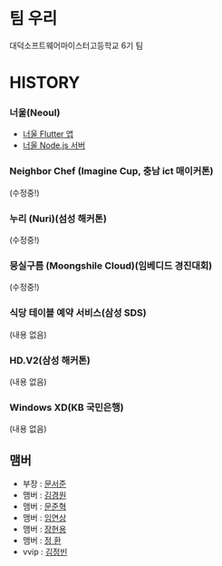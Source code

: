 # 팀 우리
대덕소프트웨어마이스터고등학교 6기 팀

# HISTORY

### 너울(Neoul)
* [너울 Flutter 앱](https://github.com/JeanValJean0520/Neoul-App)
* [너울 Node.js 서버](https://github.com/JeanValJean0520/Neoul-Server)
### Neighbor Chef (Imagine Cup, 충남 ict 매이커톤)
(수정중!)
### 누리 (Nuri)(섬성 해커톤)
(수정중!)
### 뭉실구름 (Moongshile Cloud)(임베디드 경진대회)
(수정중!)
### 식당 테이블 예약 서비스(삼성 SDS)
(내용 없음)
### HD.V2(삼성 해커톤)
(내용 없음)
### Windows XD(KB 국민은행)
(내용 없음)

## 맴버
* 부장 : [문서준](https://github.com/MoonSeoJun)
* 맴버 : [김경원](https://github.com/kimkyung1234)
* 맴버 : [문준혁](https://github.com/dreamjh20)
* 맴버 : [임연상](https://github.com/limyeonsang)
* 맴버 : [장현용](https://github.com/JeanValJean0520)
* 맴버 : [정 환](https://github.com/jeonghwan0458)
* vvip : [김정빈](https://github.com/smoothbear)
